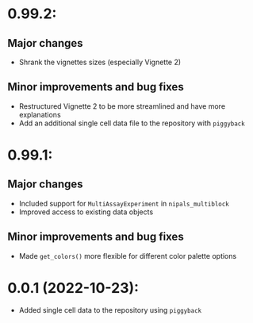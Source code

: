 # 0.99.2:

## Major changes

* Shrank the vignettes sizes (especially Vignette 2)

## Minor improvements and bug fixes

* Restructured Vignette 2 to be more streamlined and have more explanations
* Add an additional single cell data file to the repository with `piggyback`

# 0.99.1:

## Major changes

* Included support for `MultiAssayExperiment` in `nipals_multiblock`
* Improved access to existing data objects

## Minor improvements and bug fixes

* Made `get_colors()` more flexible for different color palette options

# 0.0.1 (2022-10-23):

* Added single cell data to the repository using `piggyback`
